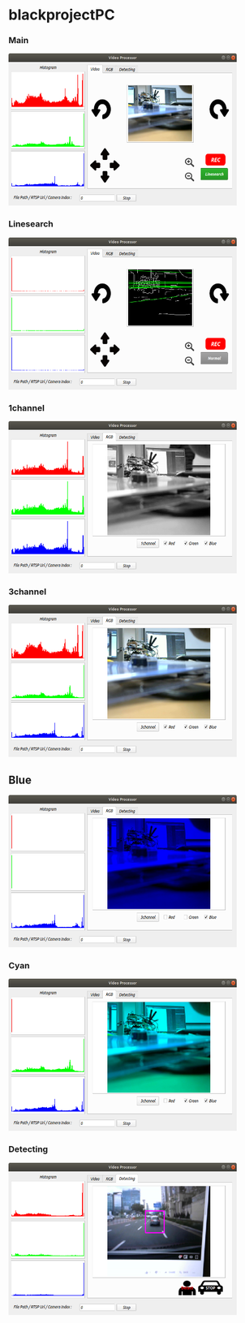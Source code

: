 # blackprojectPC

### Main
<img src="/image/main.png" width="450px" height="300px" title="" alt="main"></img><br/>

### Linesearch
<img src="/image/linesearch.png" width="450px" height="300px" title="" alt="linesearch"></img><br/>

### 1channel
<img src="/image/1channel.png" width="450px" height="300px" title="" alt="1channel"></img><br/>

### 3channel
<img src="/image/3channel.png" width="450px" height="300px" title="" alt="3channel"></img><br/>

## Blue
<img src="/image/blue.png" width="450px" height="300px" title="" alt="blue"></img><br/>

### Cyan
<img src="/image/green,blue.png" width="450px" height="300px" title="" alt="cyan"></img><br/>

### Detecting
<img src="/image/detecting.png" width="450px" height="300px" title="" alt="detecting"></img><br/>
